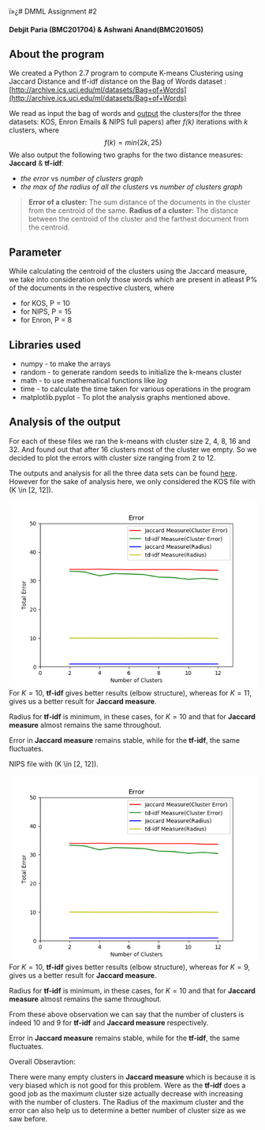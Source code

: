 ï»¿# DMML Assignment #2

#### Debjit Paria (BMC201704) & Ashwani Anand(BMC201605)

## About the program

We created a Python 2.7 program to compute K-means Clustering using Jaccard Distance and tf-idf distance on the Bag of Words dataset : [http://archive.ics.uci.edu/ml/datasets/Bag+of+Words](http://archive.ics.uci.edu/ml/datasets/Bag+of+Words)

We read as input the bag of words and [output](https://github.com/debjit99/Clustering-text-documents/Output) the clusters(for the three datasets: KOS, Enron Emails & NIPS full papers) after _f(k)_ iterations with _k_ clusters, where $$f(k) = min \{2k, 25\}$$ We also output the following two graphs for the two distance measures: **Jaccard** & **tf-idf**:

- _the error_ vs _number of clusters graph_
-  _the max of the radius of all the clusters_ vs _number of clusters graph_
>**Error of a cluster:**  The sum distance of the documents in the cluster from the centroid of the same.
>**Radius of a cluster:** The distance between the centroid of the cluster and the farthest document from the centroid.


## Parameter
While calculating the centroid of the clusters using the Jaccard measure, we take into consideration only those words which are present in atleast P% of the documents in the respective clusters, where

- for KOS, P = 10
- for NIPS, P = 15
- for Enron, P = 8


## Libraries used

- numpy - to make the arrays
- random - to generate random seeds to initialize the k-means cluster
- math - to use mathematical functions like _log_
- time - to calculate the time taken for various operations in the program
- matplotlib.pyplot - To plot the analysis graphs mentioned above.

## Analysis of the output

For each of these files we ran the k-means with cluster size 2, 4, 8, 16 and 32. And found out that after 16 clusters most of the cluster we empty. So we decided to plot the errors with cluster size ranging from 2 to 12.

The outputs and analysis for all the three data sets can be found [here](https://github.com/debjit99/Clustering-text-documents).
However for the sake of analysis here, we only considered the KOS file with \(K \in [2, 12]\).

![Analysis Graph](https://raw.githubusercontent.com/debjit99/Clustering-text-documents/master/Figure_1.png)
For $K=10$, **tf-idf** gives better results (elbow structure), whereas for $K=11$, gives us a better result for **Jaccard measure**.

Radius for **tf-idf** is minimum, in these cases, for $K=10$ and that for **Jaccard measure** almost remains the same throughout.

Error in **Jaccard measure** remains stable, while for the **tf-idf**, the same fluctuates.

NIPS file with \(K \in [2, 12]\).

![Analysis Graph](https://raw.githubusercontent.com/debjit99/Clustering-text-documents/master/Figure_1.png)
For $K=10$, **tf-idf** gives better results (elbow structure), whereas for $K=9$, gives us a better result for **Jaccard measure**.

Radius for **tf-idf** is minimum, in these cases, for $K=10$ and that for **Jaccard measure** almost remains the same throughout.

From these above observation we can say that the number of clusters is indeed 10 and 9 for **tf-idf** and **Jaccard measure** respectively.

Error in **Jaccard measure** remains stable, while for the **tf-idf**, the same fluctuates.

Overall Obseravtion:

There were many empty clusters in **Jaccard measure** which is because it is very biased which is not good for this problem. Were as the **tf-idf** does a good job as the maximum cluster size actually decrease with increasing with the number of clusters. The Radius of the maximum cluster and the error can also help us to determine a better number of cluster size as we saw before.


